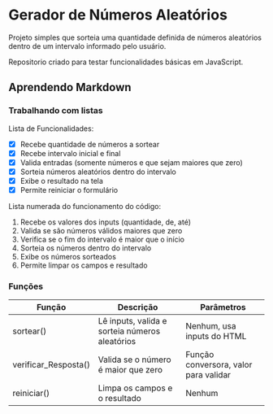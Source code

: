 # Gerador de Números Aleatórios

Projeto simples que sorteia uma quantidade definida de números aleatórios dentro de um intervalo informado pelo usuário.

Repositorio criado para testar funcionalidades básicas em JavaScript.

## Aprendendo Markdown  
### Trabalhando com listas

Lista de Funcionalidades:

- [x] Recebe quantidade de números a sortear
- [x] Recebe intervalo inicial e final
- [x] Valida entradas (somente números e que sejam maiores que zero)
- [x] Sorteia números aleatórios dentro do intervalo
- [x] Exibe o resultado na tela
- [x] Permite reiniciar o formulário

Lista numerada do funcionamento do código:

1. Recebe os valores dos inputs (quantidade, de, até)
2. Valida se são números válidos maiores que zero
3. Verifica se o fim do intervalo é maior que o início
4. Sorteia os números dentro do intervalo
5. Exibe os números sorteados
6. Permite limpar os campos e resultado

### Funções

Função | Descrição | Parâmetros
---|---|---
sortear() | Lê inputs, valida e sorteia números aleatórios | Nenhum, usa inputs do HTML
verificar_Resposta() | Valida se o número é maior que zero | Função conversora, valor para validar
reiniciar() | Limpa os campos e o resultado | Nenhum


